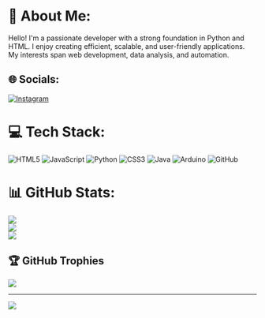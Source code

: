 # 💫 About Me:
Hello! I'm a passionate developer with a strong foundation in Python and HTML. I enjoy creating efficient, scalable, and user-friendly applications. My interests span web development, data analysis, and automation.


## 🌐 Socials:
[![Instagram](https://img.shields.io/badge/Instagram-%23E4405F.svg?logo=Instagram&logoColor=white)](https://instagram.com/jkkiranraj)

# 💻 Tech Stack:
![HTML5](https://img.shields.io/badge/html5-%23E34F26.svg?style=flat-square&logo=html5&logoColor=white) ![JavaScript](https://img.shields.io/badge/javascript-%23323330.svg?style=flat-square&logo=javascript&logoColor=%23F7DF1E) ![Python](https://img.shields.io/badge/python-3670A0?style=flat-square&logo=python&logoColor=ffdd54) ![CSS3](https://img.shields.io/badge/css3-%231572B6.svg?style=flat-square&logo=css3&logoColor=white) ![Java](https://img.shields.io/badge/java-%23ED8B00.svg?style=flat-square&logo=openjdk&logoColor=white) ![Arduino](https://img.shields.io/badge/-Arduino-00979D?style=flat-square&logo=Arduino&logoColor=white) ![GitHub](https://img.shields.io/badge/github-%23121011.svg?style=flat-square&logo=github&logoColor=white)
# 📊 GitHub Stats:
![](https://github-readme-stats.vercel.app/api?username=kirankumar8050&theme=radical&hide_border=false&include_all_commits=false&count_private=false)<br/>
![](https://github-readme-streak-stats.herokuapp.com/?user=kirankumar8050&theme=radical&hide_border=false)<br/>
![](https://github-readme-stats.vercel.app/api/top-langs/?username=kirankumar8050&theme=radical&hide_border=false&include_all_commits=false&count_private=false&layout=compact)

## 🏆 GitHub Trophies
![](https://github-profile-trophy.vercel.app/?username=kirankumar8050&theme=radical&no-frame=false&no-bg=true&margin-w=4)

---
[![](https://visitcount.itsvg.in/api?id=kirankumar8050&icon=0&color=0)](https://visitcount.itsvg.in)

<!-- Proudly created with GPRM ( https://gprm.itsvg.in ) -->

